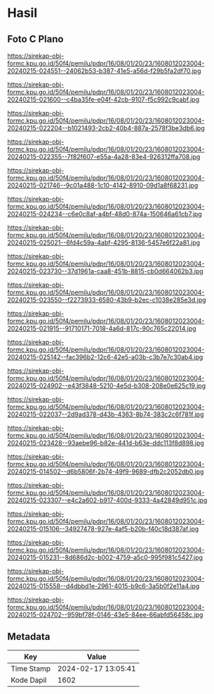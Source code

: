 # Hasil

## Foto C Plano

https://sirekap-obj-formc.kpu.go.id/50f4/pemilu/pdpr/16/08/01/20/23/1608012023004-20240215-024551--24062b53-b387-41e5-a56d-f29b5fa2df70.jpg

https://sirekap-obj-formc.kpu.go.id/50f4/pemilu/pdpr/16/08/01/20/23/1608012023004-20240215-021600--c4ba35fe-e04f-42cb-9107-f5c992c9cabf.jpg

https://sirekap-obj-formc.kpu.go.id/50f4/pemilu/pdpr/16/08/01/20/23/1608012023004-20240215-022204--b1021493-2cb2-40b4-887a-2578f3be3db6.jpg

https://sirekap-obj-formc.kpu.go.id/50f4/pemilu/pdpr/16/08/01/20/23/1608012023004-20240215-022355--7f82f607-e55a-4a28-83e4-926312ffa708.jpg

https://sirekap-obj-formc.kpu.go.id/50f4/pemilu/pdpr/16/08/01/20/23/1608012023004-20240215-021746--9c01a488-1c10-4142-8910-09d1a8f68231.jpg

https://sirekap-obj-formc.kpu.go.id/50f4/pemilu/pdpr/16/08/01/20/23/1608012023004-20240215-024234--c6e0c8af-a4bf-48d0-874a-150646a61cb7.jpg

https://sirekap-obj-formc.kpu.go.id/50f4/pemilu/pdpr/16/08/01/20/23/1608012023004-20240215-025021--6fd4c59a-4abf-4295-8136-5457e6f22a81.jpg

https://sirekap-obj-formc.kpu.go.id/50f4/pemilu/pdpr/16/08/01/20/23/1608012023004-20240215-023730--37d1961a-caa8-451b-8815-cb0d664062b3.jpg

https://sirekap-obj-formc.kpu.go.id/50f4/pemilu/pdpr/16/08/01/20/23/1608012023004-20240215-023550--f2273933-6580-43b9-b2ec-c1038e285e3d.jpg

https://sirekap-obj-formc.kpu.go.id/50f4/pemilu/pdpr/16/08/01/20/23/1608012023004-20240215-021915--91710171-7018-4a6d-817c-90c765c22014.jpg

https://sirekap-obj-formc.kpu.go.id/50f4/pemilu/pdpr/16/08/01/20/23/1608012023004-20240215-025142--fac396b2-12c6-42e5-a03b-c3b7e7c30ab4.jpg

https://sirekap-obj-formc.kpu.go.id/50f4/pemilu/pdpr/16/08/01/20/23/1608012023004-20240215-024902--e43f3848-5210-4e5d-b308-208e0e625c19.jpg

https://sirekap-obj-formc.kpu.go.id/50f4/pemilu/pdpr/16/08/01/20/23/1608012023004-20240215-022037--2d9ad378-d43b-4363-8b74-383c2c6f781f.jpg

https://sirekap-obj-formc.kpu.go.id/50f4/pemilu/pdpr/16/08/01/20/23/1608012023004-20240215-023428--93aebe96-b82e-441d-b63e-ddc113f8d898.jpg

https://sirekap-obj-formc.kpu.go.id/50f4/pemilu/pdpr/16/08/01/20/23/1608012023004-20240215-014502--d6b5806f-2b74-49f9-9689-dfb2c2052db0.jpg

https://sirekap-obj-formc.kpu.go.id/50f4/pemilu/pdpr/16/08/01/20/23/1608012023004-20240215-023307--e4c2a602-b917-400d-9333-4a42849d951c.jpg

https://sirekap-obj-formc.kpu.go.id/50f4/pemilu/pdpr/16/08/01/20/23/1608012023004-20240215-015106--34927478-927e-4af5-b20b-f40c18d387af.jpg

https://sirekap-obj-formc.kpu.go.id/50f4/pemilu/pdpr/16/08/01/20/23/1608012023004-20240215-015231--8d686d2c-b002-4759-a5c0-995f981c5427.jpg

https://sirekap-obj-formc.kpu.go.id/50f4/pemilu/pdpr/16/08/01/20/23/1608012023004-20240215-015558--d4dbbd1e-2961-4015-b9c6-3a5b0f2e11a4.jpg

https://sirekap-obj-formc.kpu.go.id/50f4/pemilu/pdpr/16/08/01/20/23/1608012023004-20240215-024702--959bf78f-0146-43e5-84ee-66abfd56458c.jpg


## Metadata

| Key        | Value               |
| ---------- | ------------------- |
| Time Stamp | 2024-02-17 13:05:41 |
| Kode Dapil | 1602                |



